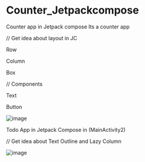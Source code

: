 # Counter_Jetpackcompose
Counter app in Jetpack compose
Its a counter app 

// Get idea about layout in JC

Row

Column

Box

// Components 

Text 

Button


![image](https://user-images.githubusercontent.com/87789759/235338974-060d16c6-f9a3-4fb6-b404-a074833d0fd8.png)


Todo App in Jetpack Compose in (MainActivity2)

// Get idea about Text Outline and Lazy Column 


![image](https://user-images.githubusercontent.com/87789759/235389851-99e9bf63-d277-42ec-904e-f09edce9e504.png)
